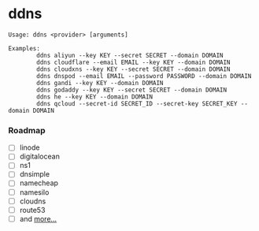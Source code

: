 # ddns
```
Usage: ddns <provider> [arguments]

Examples:
        ddns aliyun --key KEY --secret SECRET --domain DOMAIN
        ddns cloudflare --email EMAIL --key KEY --domain DOMAIN
        ddns cloudxns --key KEY --secret SECRET --domain DOMAIN
        ddns dnspod --email EMAIL --password PASSWORD --domain DOMAIN
        ddns gandi --key KEY --domain DOMAIN
        ddns godaddy --key KEY --secret SECRET --domain DOMAIN
        ddns he --key KEY --domain DOMAIN
        ddns qcloud --secret-id SECRET_ID --secret-key SECRET_KEY --domain DOMAIN
```
### Roadmap
- [ ] linode
- [ ] digitalocean
- [ ] ns1
- [ ] dnsimple
- [ ] namecheap
- [ ] namesilo
- [ ] cloudns
- [ ] route53
- [ ] and [more...](https://github.com/Neilpang/acme.sh/tree/master/dnsapi)
